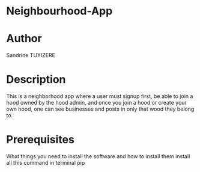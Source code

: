 # Neighbourhood-App

# Author

Sandrine TUYIZERE

# Description

This is a neighborhood app where a user must signup first, be able to join a hood owned by the hood admin, and once you join a hood or create your own hood, one can see businesses and posts in only that wood they belong to.

# Prerequisites

What things you need to install the software and how to install them install all this command in terminal pip